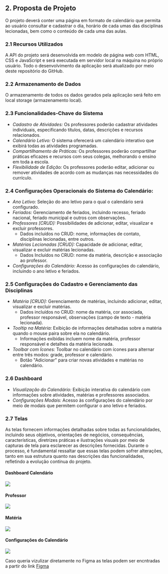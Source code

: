 ## 2. Proposta de Projeto
O projeto deverá conter uma página em formato de calendário que permita ao usuário consultar e cadastrar o dia, horário de cada umas das disciplinas lecionadas, bem como o conteúdo de cada uma das aulas. 

### 2.1 Recursos Utilizados
A API do projeto será desenvolvida em modelo de página web com HTML, CSS e JavaScript e será executada em servidor local na máquina no próprio usuário. Todo o desenvolvimento da aplicação será atualizado por meio deste repositório do GitHub.

### 2.2 Armazenamento de Dados
O armazenamento de todos os dados gerados pela aplicação será feito em local storage (armazenamento local).

### 2.3 Funcionalidades-Chave do Sistema
- *Cadastro de Atividades:* Os professores poderão cadastrar atividades individuais, especificando títulos, datas, descrições e recursos relacionados.
- *Calendário Letivo:* O sistema oferecerá um calendário interativo que exibirá todas as atividades programadas.
- *Compartilhamento de Práticas:* Os professores poderão compartilhar práticas eficazes e recursos com seus colegas, melhorando o ensino em toda a escola.
- *Flexibilidade de Edição:* Os professores poderão editar, adicionar ou remover atividades de acordo com as mudanças nas necessidades do currículo.

### 2.4 Configurações Operacionais do Sistema do Calendário:
- *Ano Letivo:* Seleção do ano letivo para o qual o calendário será configurado.
- *Feriados:* Gerenciamento de feriados, incluindo recesso, feriado nacional, feriado municipal e outros com observações.
- *Professores [CRUD]:* Possibilidades de adicionar, editar, visualizar e excluir professores.
  - Dados incluídos no CRUD: nome, informações de contato, disciplinas lecionadas, entre outros.
- *Matérias Lecionadas [CRUD]:* Capacidade de adicionar, editar, visualizar e excluir matérias lecionadas.
  - Dados Incluídos no CRUD: nome da matéria, descrição e associação ao professor.
- *Configurações do Calendário:* Acesso às configurações do calendário, incluindo o ano letivo e feriados.

### 2.5 Configurações do Cadastro e Gerenciamento das Disciplinas
- *Matéria [CRUD]:* Gerenciamento de matérias, incluindo adicionar, editar, visualizar e excluir matérias.
  - Dados incluídos no CRUD: nome da matéria, cor associada, professor responsável, observações (campo de texto - matéria lecionada).
- *Tooltip na Matéria:* Exibição de informações detalhadas sobre a matéria quando o mouse paira sobre ela no calendário.
  - Informações exibidas incluem nome da matéria, professor responsável e detalhes da matéria lecionada.
- *Toolbar com Ícones:* Toolbar no calendário com ícones para alternar entre três modos: grade, professor e calendário.
  - Botão "Adicionar" para criar novas atividades e matérias no calendário.

### 2.6 Dashboard
- *Visualização do Calendário:* Exibição interativa do calendário com informações sobre atividades, matérias e professores associados.
- *Configurações Modais:* Acesso às configurações do calendário por meio de modais que permitem configurar o ano letivo e feriados.

### 2.7 Telas 

As telas fornecem informações detalhadas sobre todas as funcionalidades, incluindo seus objetivos, orientações de negócios, consequências, características, diretrizes práticas e ilustrações visuais por meio de capturas de tela para esclarecer as descrições fornecidas. Durante o processo, é fundamental ressaltar que essas telas podem sofrer alterações, tanto em sua estrutura quanto nas descrições das funcionalidades, refletindo a evolução contínua do projeto.

#### Dashboard Calendário
<img src="https://github.com/Marcelleap/SeminarioIII-/blob/main/Img/Untitled.jpeg">

#### Professor 
<img src="https://github.com/Marcelleap/SeminarioIII-/blob/main/Img/Untitled1.jpeg">

#### Matéria 
<img src="https://github.com/Marcelleap/SeminarioIII-/blob/main/Img/Untitled2.jpeg">

#### Configurações do Calendário
<img src="https://github.com/Marcelleap/SeminarioIII-/blob/main/Img/Untitled3.jpeg">

Caso queria vizulizar diretamente no Figma as telas podem ser encntradas a partir do link <a href="https://www.figma.com/proto/VRGSx8AUUBqFxJJmn3fP4O/Semin%C3%A1rios-III?page-id=0%3A1&type=design&node-id=1-2&viewport=299%2C198%2C0.11&t=Wzv8U2WgGfkBt4i9-1&scaling=scale-down&starting-point-node-id=1%3A2&mode=design">Figma</a>
